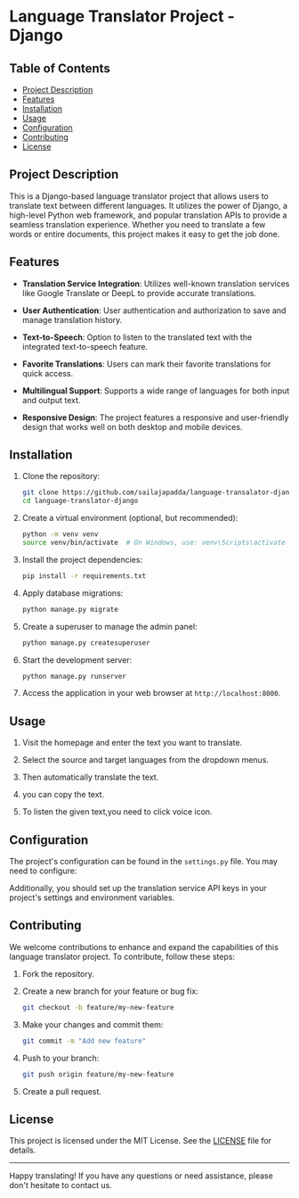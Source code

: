 # Language Translator Project - Django

## Table of Contents
- [Project Description](#project-description)
- [Features](#features)
- [Installation](#installation)
- [Usage](#usage)
- [Configuration](#configuration)
- [Contributing](#contributing)
- [License](#license)

## Project Description

This is a Django-based language translator project that allows users to translate text between different languages. It utilizes the power of Django, a high-level Python web framework, and popular translation APIs to provide a seamless translation experience. Whether you need to translate a few words or entire documents, this project makes it easy to get the job done.

## Features

- **Translation Service Integration**: Utilizes well-known translation services like Google Translate or DeepL to provide accurate translations.

- **User Authentication**: User authentication and authorization to save and manage translation history.

- **Text-to-Speech**: Option to listen to the translated text with the integrated text-to-speech feature.

- **Favorite Translations**: Users can mark their favorite translations for quick access.

- **Multilingual Support**: Supports a wide range of languages for both input and output text.

- **Responsive Design**: The project features a responsive and user-friendly design that works well on both desktop and mobile devices.



## Installation

1. Clone the repository:
   ```bash
   git clone https://github.com/sailajapadda/language-transalator-django.git
   cd language-translator-django
   ```

2. Create a virtual environment (optional, but recommended):
   ```bash
   python -m venv venv
   source venv/bin/activate  # On Windows, use: venv\Scripts\activate
   ```

3. Install the project dependencies:
   ```bash
   pip install -r requirements.txt
   ```

4. Apply database migrations:
   ```bash
   python manage.py migrate
   ```

5. Create a superuser to manage the admin panel:
   ```bash
   python manage.py createsuperuser
   ```

6. Start the development server:
   ```bash
   python manage.py runserver
   ```

7. Access the application in your web browser at `http://localhost:8000`.

## Usage

1. Visit the homepage and enter the text you want to translate.

2. Select the source and target languages from the dropdown menus.

3.  Then automatically translate the text.

4. you can copy the text.

5. To listen the given text,you need to click voice icon.

## Configuration

The project's configuration can be found in the `settings.py` file. You may need to configure:



Additionally, you should set up the translation service API keys in your project's settings and environment variables.

## Contributing

We welcome contributions to enhance and expand the capabilities of this language translator project. To contribute, follow these steps:

1. Fork the repository.

2. Create a new branch for your feature or bug fix:

   ```bash
   git checkout -b feature/my-new-feature
   ```

3. Make your changes and commit them:

   ```bash
   git commit -m "Add new feature"
   ```

4. Push to your branch:

   ```bash
   git push origin feature/my-new-feature
   ```

5. Create a pull request.

## License

This project is licensed under the MIT License. See the [LICENSE](LICENSE) file for details.

---

Happy translating! If you have any questions or need assistance, please don't hesitate to contact us.
